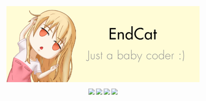 <p align="center">
<img src="https://raw.githubusercontent.com/Endcat/Endcat/master/banner.png">
</p>

<p align="center">
  <img src="https://img.shields.io/github/last-commit/Endcat/Endcat">
  <img src="https://visitor-badge.laobi.icu/badge?page_id=endcat.visitor-badge">
  <img src="https://img.shields.io/github/followers/Endcat?label=Follow">
  <img src="https://img.shields.io/twitter/follow/endcat749">
</p>
